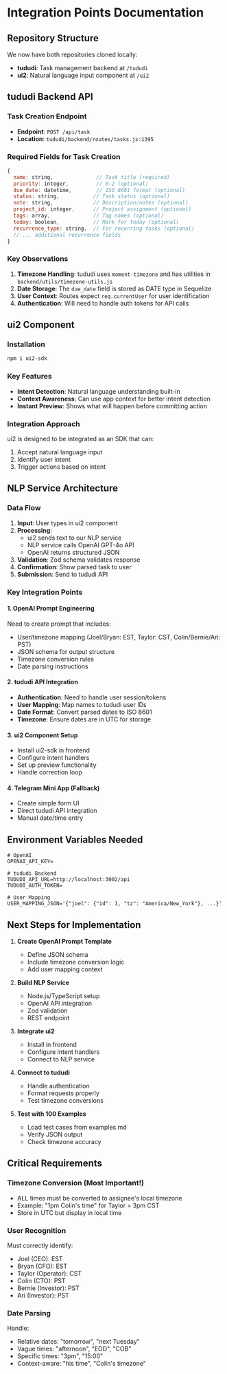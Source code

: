 # Integration Points Documentation

## Repository Structure

We now have both repositories cloned locally:
- **tududi**: Task management backend at `/tududi`
- **ui2**: Natural language input component at `/ui2`

## tududi Backend API

### Task Creation Endpoint
- **Endpoint**: `POST /api/task`
- **Location**: `tududi/backend/routes/tasks.js:1395`

### Required Fields for Task Creation
```javascript
{
  name: string,              // Task title (required)
  priority: integer,         // 0-2 (optional)
  due_date: datetime,        // ISO 8601 format (optional)
  status: string,           // Task status (optional)
  note: string,             // Description/notes (optional)
  project_id: integer,      // Project assignment (optional)
  tags: array,              // Tag names (optional)
  today: boolean,           // Mark for today (optional)
  recurrence_type: string,  // For recurring tasks (optional)
  // ... additional recurrence fields
}
```

### Key Observations
1. **Timezone Handling**: tududi uses `moment-timezone` and has utilities in `backend/utils/timezone-utils.js`
2. **Date Storage**: The `due_date` field is stored as DATE type in Sequelize
3. **User Context**: Routes expect `req.currentUser` for user identification
4. **Authentication**: Will need to handle auth tokens for API calls

## ui2 Component

### Installation
```bash
npm i ui2-sdk
```

### Key Features
- **Intent Detection**: Natural language understanding built-in
- **Context Awareness**: Can use app context for better intent detection
- **Instant Preview**: Shows what will happen before committing action

### Integration Approach
ui2 is designed to be integrated as an SDK that can:
1. Accept natural language input
2. Identify user intent
3. Trigger actions based on intent

## NLP Service Architecture

### Data Flow
1. **Input**: User types in ui2 component
2. **Processing**: 
   - ui2 sends text to our NLP service
   - NLP service calls OpenAI GPT-4o API
   - OpenAI returns structured JSON
3. **Validation**: Zod schema validates response
4. **Confirmation**: Show parsed task to user
5. **Submission**: Send to tududi API

### Key Integration Points

#### 1. OpenAI Prompt Engineering
Need to create prompt that includes:
- User/timezone mapping (Joel/Bryan: EST, Taylor: CST, Colin/Bernie/Ari: PST)
- JSON schema for output structure
- Timezone conversion rules
- Date parsing instructions

#### 2. tududi API Integration
- **Authentication**: Need to handle user session/tokens
- **User Mapping**: Map names to tududi user IDs
- **Date Format**: Convert parsed dates to ISO 8601
- **Timezone**: Ensure dates are in UTC for storage

#### 3. ui2 Component Setup
- Install ui2-sdk in frontend
- Configure intent handlers
- Set up preview functionality
- Handle correction loop

#### 4. Telegram Mini App (Fallback)
- Create simple form UI
- Direct tududi API integration
- Manual date/time entry

## Environment Variables Needed

```env
# OpenAI
OPENAI_API_KEY=

# tududi Backend
TUDUDI_API_URL=http://localhost:3002/api
TUDUDI_AUTH_TOKEN=

# User Mapping
USER_MAPPING_JSON='{"joel": {"id": 1, "tz": "America/New_York"}, ...}'
```

## Next Steps for Implementation

1. **Create OpenAI Prompt Template**
   - Define JSON schema
   - Include timezone conversion logic
   - Add user mapping context

2. **Build NLP Service**
   - Node.js/TypeScript setup
   - OpenAI API integration
   - Zod validation
   - REST endpoint

3. **Integrate ui2**
   - Install in frontend
   - Configure intent handlers
   - Connect to NLP service

4. **Connect to tududi**
   - Handle authentication
   - Format requests properly
   - Test timezone conversions

5. **Test with 100 Examples**
   - Load test cases from examples.md
   - Verify JSON output
   - Check timezone accuracy

## Critical Requirements

### Timezone Conversion (Most Important!)
- ALL times must be converted to assignee's local timezone
- Example: "1pm Colin's time" for Taylor = 3pm CST
- Store in UTC but display in local time

### User Recognition
Must correctly identify:
- Joel (CEO): EST
- Bryan (CFO): EST  
- Taylor (Operator): CST
- Colin (CTO): PST
- Bernie (Investor): PST
- Ari (Investor): PST

### Date Parsing
Handle:
- Relative dates: "tomorrow", "next Tuesday"
- Vague times: "afternoon", "EOD", "COB"
- Specific times: "3pm", "15:00"
- Context-aware: "his time", "Colin's timezone"